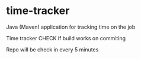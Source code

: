 # time-tracker
Java (Maven) application for tracking time on the job

Time tracker
CHECK if build works on commiting 

Repo will be check in every 5 minutes 
